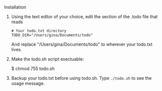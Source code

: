 Installation

 1. Using the text editor of your choice, edit the section of the .todo file that reads

        # Your todo.txt directory
        TODO_DIR="/Users/gina/Documents/todo"  

    And replace "/Users/gina/Documents/todo" to wherever your todo.txt lives.

 2. Make the todo.sh script exectuable:

    $ chmod 755 todo.sh

 3. Backup your todo.txt before using todo.sh. Type `./todo.sh` to see the usage message.
